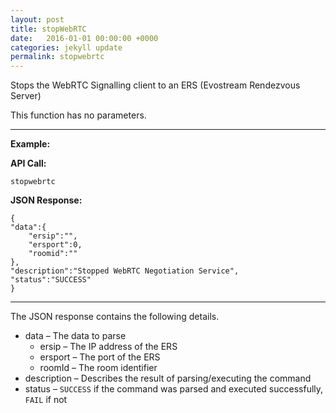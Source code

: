 ```yaml
---
layout: post
title: stopWebRTC
date:   2016-01-01 00:00:00 +0000
categories: jekyll update
permalink: stopwebrtc
---
```


Stops the WebRTC Signalling client to an ERS (Evostream Rendezvous Server)

This function has no parameters.

------

**Example:**

**API Call:**

``` 
stopwebrtc
```

**JSON Response:**

``` 
{
"data":{
    "ersip":"",
    "ersport":0,
    "roomid":""
},
"description":"Stopped WebRTC Negotiation Service",
"status":"SUCCESS"
}
```

------

The JSON response contains the following details.

- data – The data to parse
  - ersip – The IP address of the ERS
  - ersport – The port of the ERS
  - roomId – The room identifier
- description – Describes the result of parsing/executing the command
- status – `SUCCESS` if the command was parsed and executed successfully, `FAIL` if not

